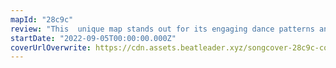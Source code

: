 ```yaml
---
mapId: "28c9c"
review: "This  unique map stands out for its engaging dance patterns and flow and its minimalist Gaga lightshow that encapsulates the song and map well! The lowers are fun and make use of parity breaks that are still intuitive for the average easy through hard player."
startDate: "2022-09-05T00:00:00.000Z"
coverUrlOverwrite: https://cdn.assets.beatleader.xyz/songcover-28c9c-cover.jpg
---
```

